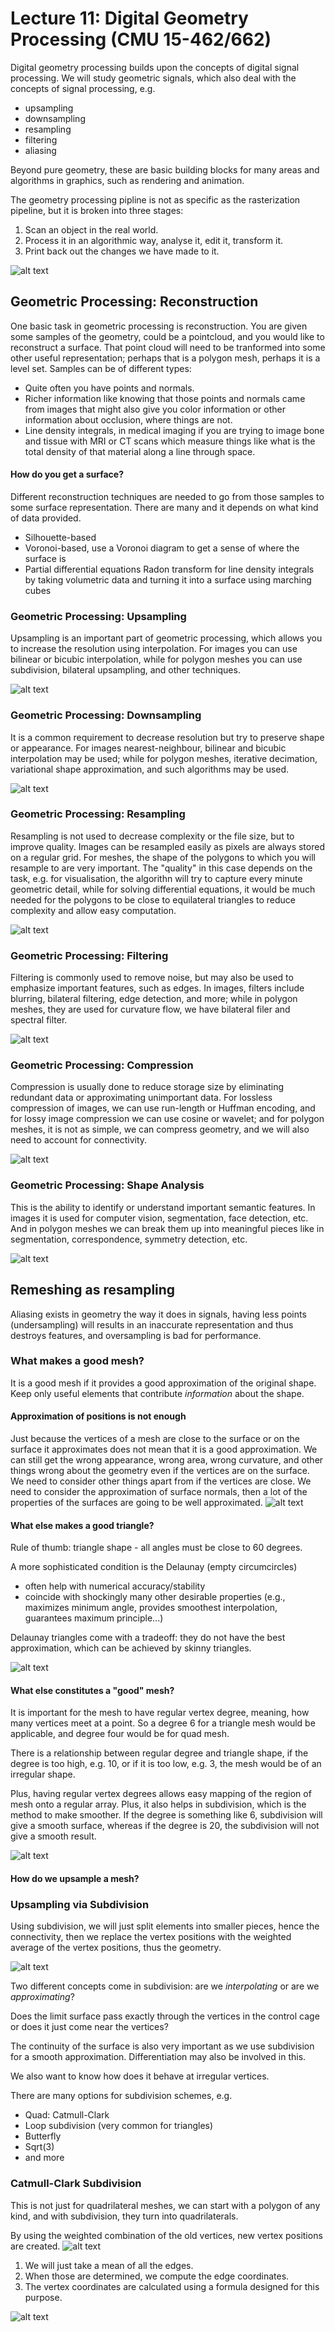 # Lecture 11: Digital Geometry Processing (CMU 15-462/662)

Digital geometry processing builds upon the concepts of digital signal processing. We will study geometric signals, which also deal with the concepts of signal processing, e.g.
- upsampling
- downsampling
- resampling
- filtering
- aliasing

Beyond pure geometry, these are basic building blocks for many areas and algorithms in graphics, such as rendering and animation.

The geometry processing pipline is not as specific as the rasterization pipeline, but it is broken into three stages:
1. Scan an object in the real world.
2. Process it in an algorithmic way, analyse it, edit it, transform it.
3. Print back out the changes we have made to it.

![alt text](image.png)

## Geometric Processing: Reconstruction
One basic task in geometric processing is reconstruction. You are given some samples of the geometry, could be a pointcloud, and you would like to reconstruct a surface. 
That point cloud will need to be tranformed into some other useful representation; perhaps that is a polygon mesh, perhaps it is a level set.
Samples can be of different types:
- Quite often you have points and normals. 
- Richer information like knowing that those points and normals came from images that might also give you color information or other information about occlusion, where things are not.
- Line density integrals, in medical imaging if you are trying to image bone and tissue with MRI or CT scans which measure things like what is the total density of that material along a line through space.

#### How do you get a surface?
Different reconstruction techniques are needed to go from those samples to some surface representation. There are many and it depends on what kind of data provided.
- Silhouette-based
- Voronoi-based, use a Voronoi diagram to get a sense of where the surface is
- Partial differential equations
Radon transform for line density integrals by taking volumetric data and turning it into a surface using marching cubes

### Geometric Processing: Upsampling
Upsampling is an important part of geometric processing, which allows you to increase the resolution using interpolation. For images you can use bilinear or bicubic interpolation, while for polygon meshes you can use subdivision, bilateral upsampling, and other techniques.

![alt text](image-1.png)

### Geometric Processing: Downsampling
It is a common requirement to decrease resolution but try to preserve shape or appearance. For images nearest-neighbour, bilinear and bicubic interpolation may be used; while for polygon meshes, iterative decimation, variational shape approximation, and such algorithms may be used.

![alt text](image-2.png)

### Geometric Processing: Resampling
Resampling is not used to decrease complexity or the file  size, but to improve quality. Images can be resampled easily as pixels are always stored on a regular grid. For meshes, the shape of the polygons to which you will resample to are very important. The "quality" in this case depends on the task, e.g. for visualisation, the algorithn will try to capture every minute geometric detail, while for solving differential equations, it would be much needed for the polygons to be close to equilateral triangles to reduce complexity and allow easy computation.

![alt text](image-3.png)

### Geometric Processing: Filtering
Filtering is commonly used to remove noise, but may also be used to emphasize important features, such as edges. In images, filters include blurring, bilateral filtering, edge detection, and more; while in polygon meshes, they are used for curvature flow, we have bilateral filer and spectral filter.

![alt text](image-4.png)

### Geometric Processing: Compression
Compression is usually done to reduce storage size by eliminating redundant data or approximating unimportant data. For lossless compression of images, we can use run-length or Huffman encoding, and for lossy image compression we can use cosine or wavelet; and for polygon meshes, it is not as simple, we can compress geometry, and we will also need to account for connectivity.

![alt text](image-5.png)

### Geometric Processing: Shape Analysis
This is the ability to identify or understand important semantic features. In images it is used for computer vision, segmentation, face detection, etc. And in polygon meshes we can break them up into meaningful pieces like in segmentation, correspondence, symmetry detection, etc.

![alt text](image-6.png)

##  Remeshing as resampling
Aliasing exists in geometry the way it does in signals, having less points (undersampling) will results in an inaccurate representation and thus destroys features, and oversampling is bad for performance.

### What makes a good mesh?
It is a good mesh if it provides a good approximation of the original shape.
Keep only useful elements that contribute *information* about the shape.

#### Approximation of positions is not enough
Just because the vertices of a mesh are close to the surface or on the surface it approximates does not mean that it is a good approximation. We can still get the wrong appearance, wrong area, wrong curvature, and other things wrong about the geometry even if the vertices are on the surface.
We need to consider other things apart from if the vertices are close. We need to consider the approximation of surface normals, then a lot of the properties of the surfaces are going to be well approximated.
![alt text](image-7.png)

#### What else makes a good triangle?
Rule of thumb: triangle shape - all angles must be close to 60 degrees.

A more sophisticated condition is the Delaunay (empty circumcircles)
- often help with numerical accuracy/stability
- coincide with shockingly many other desirable properties (e.g., maximizes minimum angle, provides smoothest interpolation, guarantees maximum principle...)

Delaunay triangles come with a tradeoff: they do not have the best approximation, which can be achieved by skinny triangles.

![alt text](image-8.png)

#### What else constitutes a "good" mesh?
It is important for the mesh to have regular vertex degree, meaning, how many vertices meet at a point. So a degree 6 for a triangle mesh would be applicable, and degree four would be for quad mesh.

There is a relationship between regular degree and triangle shape, if the degree is too high, e.g. 10, or if it is too low, e.g. 3, the mesh would be of an irregular shape.

Plus, having regular vertex degrees allows easy mapping of the  region of mesh onto a regular array.
Plus, it also helps in subdivision, which is the method to make smoother. If the degree is something like 6, subdivision will give a smooth surface, whereas if the degree is 20, the subdivision will not give a smooth result.

![alt text](image-9.png)

#### How do we upsample a mesh?

### Upsampling via Subdivision

Using subdivision, we will just split elements into smaller pieces, hence the connectivity, then we replace the vertex positions with the weighted average of the vertex positions, thus the geometry.

![alt text](image-10.png)

Two different concepts come in subdivision: are we *interpolating* or are we *approximating*?

Does the limit surface pass exactly through the vertices in the control cage or does it just come near the vertices?

The continuity of the surface is also very important as we use subdivision for a smooth approximation. Differentiation may also be involved in this.

We also want to know how does it behave at irregular vertices.

There are many options for subdivision schemes, e.g.
- Quad: Catmull-Clark
- Loop subdivision (very common for triangles)
- Butterfly
- Sqrt(3)
- and more

### Catmull-Clark Subdivision
This is not just for quadrilateral meshes, we can start with a polygon of any kind, and with subdivision, they turn into quadrilaterals.

By using the weighted combination of the old vertices, new vertex positions are created.
![alt text](image-11.png)

1. We will just take a mean of all the edges.
2. When those are determined, we compute the edge coordinates.
3. The vertex coordinates are calculated using a formula designed for this purpose.

![alt text](image-12.png)



